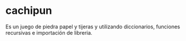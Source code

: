 # cachipun
Es un juego de piedra papel y tijeras y utilizando diccionarios, funciones recursivas e importación de libreria.
